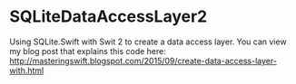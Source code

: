# SQLiteDataAccessLayer2
Using SQLite.Swift with Swit 2 to create a data access layer.  You can view my blog post that explains this code here:  http://masteringswift.blogspot.com/2015/09/create-data-access-layer-with.html

